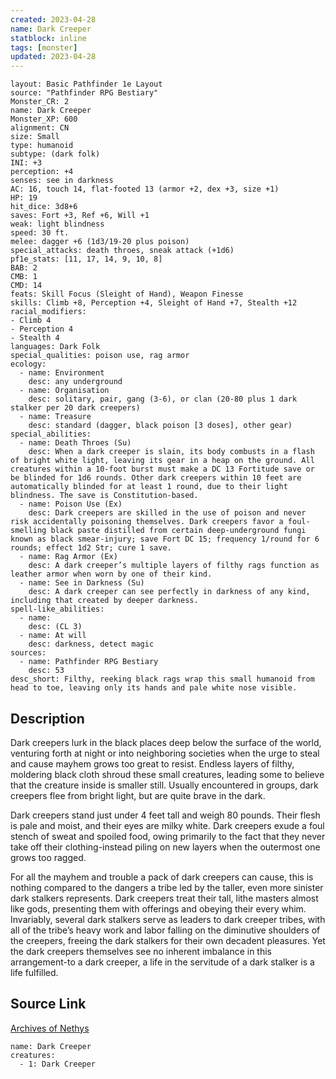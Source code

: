 ```yaml
---
created: 2023-04-28
name: Dark Creeper
statblock: inline
tags: [monster]
updated: 2023-04-28
---
```

```statblock
layout: Basic Pathfinder 1e Layout
source: "Pathfinder RPG Bestiary"
Monster_CR: 2
name: Dark Creeper
Monster_XP: 600
alignment: CN
size: Small
type: humanoid
subtype: (dark folk)
INI: +3
perception: +4
senses: see in darkness
AC: 16, touch 14, flat-footed 13 (armor +2, dex +3, size +1)
HP: 19
hit_dice: 3d8+6
saves: Fort +3, Ref +6, Will +1
weak: light blindness
speed: 30 ft.
melee: dagger +6 (1d3/19-20 plus poison)
special_attacks: death throes, sneak attack (+1d6)
pf1e_stats: [11, 17, 14, 9, 10, 8]
BAB: 2
CMB: 1
CMD: 14
feats: Skill Focus (Sleight of Hand), Weapon Finesse
skills: Climb +8, Perception +4, Sleight of Hand +7, Stealth +12
racial_modifiers:
- Climb 4
- Perception 4
- Stealth 4
languages: Dark Folk
special_qualities: poison use, rag armor
ecology:
  - name: Environment
    desc: any underground
  - name: Organisation
    desc: solitary, pair, gang (3-6), or clan (20-80 plus 1 dark stalker per 20 dark creepers)
  - name: Treasure
    desc: standard (dagger, black poison [3 doses], other gear)
special_abilities:
  - name: Death Throes (Su)
    desc: When a dark creeper is slain, its body combusts in a flash of bright white light, leaving its gear in a heap on the ground. All creatures within a 10-foot burst must make a DC 13 Fortitude save or be blinded for 1d6 rounds. Other dark creepers within 10 feet are automatically blinded for at least 1 round, due to their light blindness. The save is Constitution-based.
  - name: Poison Use (Ex)
    desc: Dark creepers are skilled in the use of poison and never risk accidentally poisoning themselves. Dark creepers favor a foul-smelling black paste distilled from certain deep-underground fungi known as black smear-injury; save Fort DC 15; frequency 1/round for 6 rounds; effect 1d2 Str; cure 1 save.
  - name: Rag Armor (Ex)
    desc: A dark creeper’s multiple layers of filthy rags function as leather armor when worn by one of their kind.
  - name: See in Darkness (Su)
    desc: A dark creeper can see perfectly in darkness of any kind, including that created by deeper darkness.
spell-like_abilities:
  - name:
    desc: (CL 3)
  - name: At will
    desc: darkness, detect magic
sources:
  - name: Pathfinder RPG Bestiary
    desc: 53
desc_short: Filthy, reeking black rags wrap this small humanoid from head to toe, leaving only its hands and pale white nose visible.
```
## Description
Dark creepers lurk in the black places deep below the surface of the world, venturing forth at night or into neighboring societies when the urge to steal and cause mayhem grows too great to resist. Endless layers of filthy, moldering black cloth shroud these small creatures, leading some to believe that the creature inside is smaller still. Usually encountered in groups, dark creepers flee from bright light, but are quite brave in the dark.

Dark creepers stand just under 4 feet tall and weigh 80 pounds. Their flesh is pale and moist, and their eyes are milky white. Dark creepers exude a foul stench of sweat and spoiled food, owing primarily to the fact that they never take off their clothing-instead piling on new layers when the outermost one grows too ragged.

For all the mayhem and trouble a pack of dark creepers can cause, this is nothing compared to the dangers a tribe led by the taller, even more sinister dark stalkers represents. Dark creepers treat their tall, lithe masters almost like gods, presenting them with offerings and obeying their every whim. Invariably, several dark stalkers serve as leaders to dark creeper tribes, with all of the tribe’s heavy work and labor falling on the diminutive shoulders of the creepers, freeing the dark stalkers for their own decadent pleasures. Yet the dark creepers themselves see no inherent imbalance in this arrangement-to a dark creeper, a life in the servitude of a dark stalker is a life fulfilled.
## Source Link
[Archives of Nethys](https://aonprd.com/MonsterDisplay.aspx?ItemName=Dark%20Creeper)
```encounter-table
name: Dark Creeper
creatures:
  - 1: Dark Creeper
```

